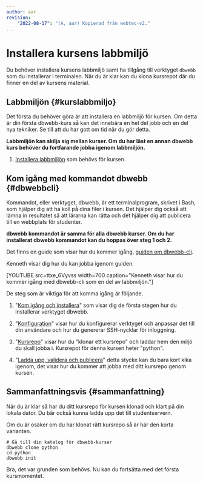 ```yaml
---
author: aar
revision:
    "2022-08-17": "(A, aar) Kopierad från webtec-v2."
...
```

Installera kursens labbmiljö
==================================

Du behöver installera kursens labbmiljö samt ha tillgång till verktyget `dbwebb` som du installerar i terminalen. När du är klar kan du klona kursrepot där du finner en del av kursens material.

<!--more-->



Labbmiljön {#kurslabbmiljo}
----------------------------------

Det första du behöver göra är att installera en labbmiljö för kursen. Om detta är din första dbwebb-kurs så kan det innebära en hel del jobb och en del nya tekniker. Se till att du har gott om tid när du gör detta.

**Labbmiljön kan skilja sig mellan kurser. Om du har läst en annan dbwebb kurs behöver du fortfarande jobba igenom labbmiljön.**

1. [Installera labbmiljön](./../labbmiljo) som behövs för kursen.



Kom igång med kommandot dbwebb {#dbwebbcli}
----------------------------------

Kommandot, eller verktyget, dbwebb, är ett terminalprogram, skrivet i Bash, som hjälper dig att ha koll på dina filer i kursen. Det hjälper dig också att lämna in resultatet så att lärarna kan rätta och det hjälper dig att publicera till en webbplats för studenter.

**dbwebb kommandot är samma för alla dbwebb kurser. Om du har installerat dbwebb kommandot kan du hoppas över steg 1 och 2.**

Det finns en guide som visar hur du kommer igång, [guiden om dbwebb-cli](https://dbwebb.se/dbwebb-cli).

Kenneth visar dig hur du kan jobba igenom guiden.

[YOUTUBE src=ttxe_6Vyvss width=700 caption="Kenneth visar hur du kommer igång med dbwebb-cli som en del av labbmiljön."]

De steg som är viktiga för att komma igång är följande.

1. "[Kom igång och installera](https://dbwebb.se/dbwebb-cli/kom-igang-och-installera)" som visar dig de första stegen hur du installerar verktyget dbwebb.

1. "[Konfiguration](https://dbwebb.se/dbwebb-cli/konfiguration)" visar hur du konfigurerar verktyget och anpassar det till din användare och hur du genererar SSH-nycklar för inloggning.

1. "[Kursrepo](https://dbwebb.se/dbwebb-cli/kursrepo)" visar hur du "klonar ett kursrepo" och laddar hem den miljö du skall jobba i. Kursrepot för denna kursen heter "python".

1. "[Ladda upp, validera och publicera](https://dbwebb.se/dbwebb-cli/upload-validate-publish)" detta stycke kan du bara kort kika igenom, det visar hur du kommer att jobba med ditt kursrepo genom kursen.



Sammanfattningsvis {#sammanfattning}
----------------------------------

När du är klar så har du ditt kursrepo för kursen klonad och klart på din lokala dator. Du bär också kunna ladda upp det till studentservern.

Om du är osäker om du har klonat rätt kursrepo så är här den korta varianten.

```text
# Gå till din katalog för dbwebb-kurser
dbwebb clone python
cd python
dbwebb init
```

Bra, det var grunden som behövs. Nu kan du fortsätta med det första kursmomentet.
